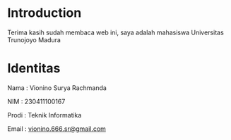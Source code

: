 
# Introduction

Terima kasih sudah membaca web ini, saya adalah mahasiswa Universitas Trunojoyo Madura

# Identitas

Nama : Vionino Surya Rachmanda

NIM : 230411100167

Prodi : Teknik Informatika

Email : vionino.666.sr@gmail.com




```{tableofcontents}
```